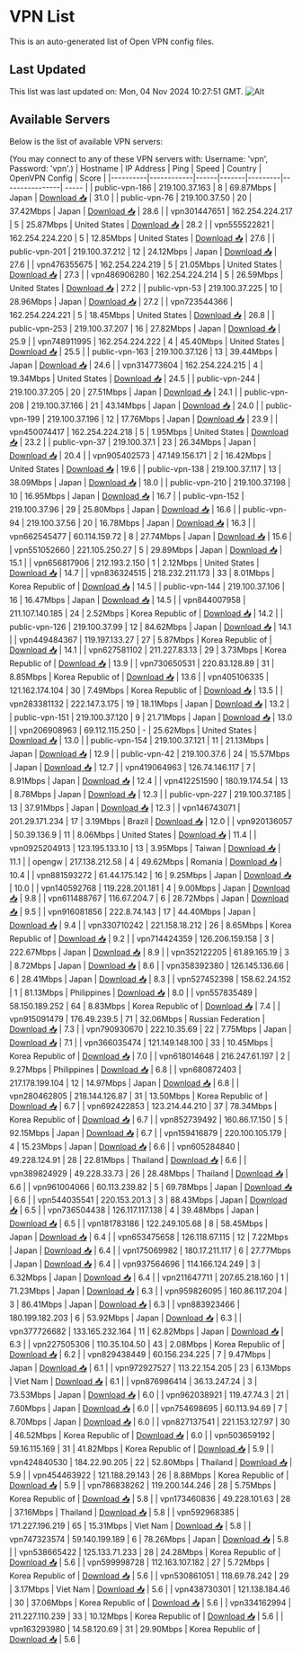 # VPN List

This is an auto-generated list of Open VPN config files.

## Last Updated

This list was last updated on: Mon, 04 Nov 2024 10:27:51 GMT.
![Alt](https://repobeats.axiom.co/api/embed/186b98318ef1479477931607c1ad7d823f12451f.svg "Repobeats analytics image")

## Available Servers

Below is the list of available VPN servers:

(You may connect to any of these VPN servers with: Username: 'vpn', Password: 'vpn'.)
| Hostname | IP Address | Ping | Speed | Country | OpenVPN Config | Score |
|----------|------------|------|-------|---------|----------------| ----- |
| public-vpn-186 | 219.100.37.163 | 8 | 69.87Mbps | Japan | [Download 📥](./configs/server_0_JP.ovpn) | 31.0 |
| public-vpn-76 | 219.100.37.50 | 20 | 37.42Mbps | Japan | [Download 📥](./configs/server_1_JP.ovpn) | 28.6 |
| vpn301447651 | 162.254.224.217 | 5 | 25.87Mbps | United States | [Download 📥](./configs/server_2_US.ovpn) | 28.2 |
| vpn555522821 | 162.254.224.220 | 5 | 12.85Mbps | United States | [Download 📥](./configs/server_3_US.ovpn) | 27.6 |
| public-vpn-201 | 219.100.37.212 | 12 | 24.12Mbps | Japan | [Download 📥](./configs/server_4_JP.ovpn) | 27.6 |
| vpn476355675 | 162.254.224.219 | 5 | 21.05Mbps | United States | [Download 📥](./configs/server_5_US.ovpn) | 27.3 |
| vpn486906280 | 162.254.224.214 | 5 | 26.59Mbps | United States | [Download 📥](./configs/server_6_US.ovpn) | 27.2 |
| public-vpn-53 | 219.100.37.225 | 10 | 28.96Mbps | Japan | [Download 📥](./configs/server_7_JP.ovpn) | 27.2 |
| vpn723544366 | 162.254.224.221 | 5 | 18.45Mbps | United States | [Download 📥](./configs/server_8_US.ovpn) | 26.8 |
| public-vpn-253 | 219.100.37.207 | 16 | 27.82Mbps | Japan | [Download 📥](./configs/server_9_JP.ovpn) | 25.9 |
| vpn748911995 | 162.254.224.222 | 4 | 45.40Mbps | United States | [Download 📥](./configs/server_10_US.ovpn) | 25.5 |
| public-vpn-163 | 219.100.37.126 | 13 | 39.44Mbps | Japan | [Download 📥](./configs/server_11_JP.ovpn) | 24.6 |
| vpn314773604 | 162.254.224.215 | 4 | 19.34Mbps | United States | [Download 📥](./configs/server_12_US.ovpn) | 24.5 |
| public-vpn-244 | 219.100.37.205 | 20 | 27.51Mbps | Japan | [Download 📥](./configs/server_13_JP.ovpn) | 24.1 |
| public-vpn-208 | 219.100.37.166 | 21 | 43.14Mbps | Japan | [Download 📥](./configs/server_14_JP.ovpn) | 24.0 |
| public-vpn-199 | 219.100.37.196 | 12 | 17.76Mbps | Japan | [Download 📥](./configs/server_15_JP.ovpn) | 23.9 |
| vpn450074417 | 162.254.224.218 | 5 | 1.95Mbps | United States | [Download 📥](./configs/server_16_US.ovpn) | 23.2 |
| public-vpn-37 | 219.100.37.1 | 23 | 26.34Mbps | Japan | [Download 📥](./configs/server_17_JP.ovpn) | 20.4 |
| vpn905402573 | 47.149.156.171 | 2 | 16.42Mbps | United States | [Download 📥](./configs/server_18_US.ovpn) | 19.6 |
| public-vpn-138 | 219.100.37.117 | 13 | 38.09Mbps | Japan | [Download 📥](./configs/server_19_JP.ovpn) | 18.0 |
| public-vpn-210 | 219.100.37.198 | 10 | 16.95Mbps | Japan | [Download 📥](./configs/server_20_JP.ovpn) | 16.7 |
| public-vpn-152 | 219.100.37.96 | 29 | 25.80Mbps | Japan | [Download 📥](./configs/server_21_JP.ovpn) | 16.6 |
| public-vpn-94 | 219.100.37.56 | 20 | 16.78Mbps | Japan | [Download 📥](./configs/server_22_JP.ovpn) | 16.3 |
| vpn662545477 | 60.114.159.72 | 8 | 27.74Mbps | Japan | [Download 📥](./configs/server_23_JP.ovpn) | 15.6 |
| vpn551052660 | 221.105.250.27 | 5 | 29.89Mbps | Japan | [Download 📥](./configs/server_24_JP.ovpn) | 15.1 |
| vpn656817906 | 212.193.2.150 | 1 | 2.12Mbps | United States | [Download 📥](./configs/server_25_US.ovpn) | 14.7 |
| vpn836324515 | 218.232.211.173 | 33 | 8.01Mbps | Korea Republic of | [Download 📥](./configs/server_26_KR.ovpn) | 14.5 |
| public-vpn-144 | 219.100.37.106 | 16 | 16.47Mbps | Japan | [Download 📥](./configs/server_27_JP.ovpn) | 14.5 |
| vpn844007958 | 211.107.140.185 | 24 | 2.52Mbps | Korea Republic of | [Download 📥](./configs/server_28_KR.ovpn) | 14.2 |
| public-vpn-126 | 219.100.37.99 | 12 | 84.62Mbps | Japan | [Download 📥](./configs/server_29_JP.ovpn) | 14.1 |
| vpn449484367 | 119.197.133.27 | 27 | 5.87Mbps | Korea Republic of | [Download 📥](./configs/server_30_KR.ovpn) | 14.1 |
| vpn627581102 | 211.227.83.13 | 29 | 3.73Mbps | Korea Republic of | [Download 📥](./configs/server_31_KR.ovpn) | 13.9 |
| vpn730650531 | 220.83.128.89 | 31 | 8.85Mbps | Korea Republic of | [Download 📥](./configs/server_32_KR.ovpn) | 13.6 |
| vpn405106335 | 121.162.174.104 | 30 | 7.49Mbps | Korea Republic of | [Download 📥](./configs/server_33_KR.ovpn) | 13.5 |
| vpn283381132 | 222.147.3.175 | 19 | 18.11Mbps | Japan | [Download 📥](./configs/server_34_JP.ovpn) | 13.2 |
| public-vpn-151 | 219.100.37.120 | 9 | 21.71Mbps | Japan | [Download 📥](./configs/server_35_JP.ovpn) | 13.0 |
| vpn206908963 | 69.112.115.250 | - | 25.62Mbps | United States | [Download 📥](./configs/server_36_US.ovpn) | 13.0 |
| public-vpn-154 | 219.100.37.121 | 11 | 21.13Mbps | Japan | [Download 📥](./configs/server_37_JP.ovpn) | 12.9 |
| public-vpn-42 | 219.100.37.6 | 24 | 15.57Mbps | Japan | [Download 📥](./configs/server_38_JP.ovpn) | 12.7 |
| vpn419064963 | 126.74.146.117 | 7 | 8.91Mbps | Japan | [Download 📥](./configs/server_39_JP.ovpn) | 12.4 |
| vpn412251590 | 180.19.174.54 | 13 | 8.78Mbps | Japan | [Download 📥](./configs/server_40_JP.ovpn) | 12.3 |
| public-vpn-227 | 219.100.37.185 | 13 | 37.91Mbps | Japan | [Download 📥](./configs/server_41_JP.ovpn) | 12.3 |
| vpn146743071 | 201.29.171.234 | 17 | 3.19Mbps | Brazil | [Download 📥](./configs/server_42_BR.ovpn) | 12.0 |
| vpn920136057 | 50.39.136.9 | 11 | 8.06Mbps | United States | [Download 📥](./configs/server_43_US.ovpn) | 11.4 |
| vpn0925204913 | 123.195.133.10 | 13 | 3.95Mbps | Taiwan | [Download 📥](./configs/server_44_TW.ovpn) | 11.1 |
| opengw | 217.138.212.58 | 4 | 49.62Mbps | Romania | [Download 📥](./configs/server_45_RO.ovpn) | 10.4 |
| vpn881593272 | 61.44.175.142 | 16 | 9.25Mbps | Japan | [Download 📥](./configs/server_46_JP.ovpn) | 10.0 |
| vpn140592768 | 119.228.201.181 | 4 | 9.00Mbps | Japan | [Download 📥](./configs/server_47_JP.ovpn) | 9.8 |
| vpn611488767 | 116.67.204.7 | 6 | 28.72Mbps | Japan | [Download 📥](./configs/server_48_JP.ovpn) | 9.5 |
| vpn916081856 | 222.8.74.143 | 17 | 44.40Mbps | Japan | [Download 📥](./configs/server_49_JP.ovpn) | 9.4 |
| vpn330710242 | 221.158.18.212 | 26 | 8.65Mbps | Korea Republic of | [Download 📥](./configs/server_50_KR.ovpn) | 9.2 |
| vpn714424359 | 126.206.159.158 | 3 | 222.67Mbps | Japan | [Download 📥](./configs/server_51_JP.ovpn) | 8.9 |
| vpn352122205 | 61.89.165.19 | 3 | 8.72Mbps | Japan | [Download 📥](./configs/server_52_JP.ovpn) | 8.6 |
| vpn358392380 | 126.145.136.66 | 6 | 28.41Mbps | Japan | [Download 📥](./configs/server_53_JP.ovpn) | 8.3 |
| vpn527452398 | 158.62.24.152 | 1 | 81.13Mbps | Philippines | [Download 📥](./configs/server_54_PH.ovpn) | 8.0 |
| vpn557835489 | 58.150.189.252 | 64 | 8.83Mbps | Korea Republic of | [Download 📥](./configs/server_55_KR.ovpn) | 7.4 |
| vpn915091479 | 176.49.239.5 | 71 | 32.06Mbps | Russian Federation | [Download 📥](./configs/server_56_RU.ovpn) | 7.3 |
| vpn790930670 | 222.10.35.69 | 22 | 7.75Mbps | Japan | [Download 📥](./configs/server_57_JP.ovpn) | 7.1 |
| vpn366035474 | 121.149.148.100 | 33 | 10.45Mbps | Korea Republic of | [Download 📥](./configs/server_58_KR.ovpn) | 7.0 |
| vpn618014648 | 216.247.61.197 | 2 | 9.27Mbps | Philippines | [Download 📥](./configs/server_59_PH.ovpn) | 6.8 |
| vpn680872403 | 217.178.199.104 | 12 | 14.97Mbps | Japan | [Download 📥](./configs/server_60_JP.ovpn) | 6.8 |
| vpn280462805 | 218.144.126.87 | 31 | 13.50Mbps | Korea Republic of | [Download 📥](./configs/server_61_KR.ovpn) | 6.7 |
| vpn692422853 | 123.214.44.210 | 37 | 78.34Mbps | Korea Republic of | [Download 📥](./configs/server_62_KR.ovpn) | 6.7 |
| vpn852739492 | 160.86.17.150 | 5 | 92.15Mbps | Japan | [Download 📥](./configs/server_63_JP.ovpn) | 6.7 |
| vpn159416879 | 220.100.105.179 | 4 | 15.23Mbps | Japan | [Download 📥](./configs/server_64_JP.ovpn) | 6.6 |
| vpn605284840 | 49.228.124.91 | 28 | 22.81Mbps | Thailand | [Download 📥](./configs/server_65_TH.ovpn) | 6.6 |
| vpn389824929 | 49.228.33.73 | 26 | 28.48Mbps | Thailand | [Download 📥](./configs/server_66_TH.ovpn) | 6.6 |
| vpn961004066 | 60.113.239.82 | 5 | 69.78Mbps | Japan | [Download 📥](./configs/server_67_JP.ovpn) | 6.6 |
| vpn544035541 | 220.153.201.3 | 3 | 88.43Mbps | Japan | [Download 📥](./configs/server_68_JP.ovpn) | 6.5 |
| vpn736504438 | 126.117.117.138 | 4 | 39.48Mbps | Japan | [Download 📥](./configs/server_69_JP.ovpn) | 6.5 |
| vpn181783186 | 122.249.105.68 | 8 | 58.45Mbps | Japan | [Download 📥](./configs/server_70_JP.ovpn) | 6.4 |
| vpn653475658 | 126.118.67.115 | 12 | 7.22Mbps | Japan | [Download 📥](./configs/server_71_JP.ovpn) | 6.4 |
| vpn175069982 | 180.17.211.117 | 6 | 27.77Mbps | Japan | [Download 📥](./configs/server_72_JP.ovpn) | 6.4 |
| vpn937564696 | 114.166.124.249 | 3 | 6.32Mbps | Japan | [Download 📥](./configs/server_73_JP.ovpn) | 6.4 |
| vpn211647711 | 207.65.218.160 | 1 | 71.23Mbps | Japan | [Download 📥](./configs/server_74_JP.ovpn) | 6.3 |
| vpn959826095 | 160.86.117.204 | 3 | 86.41Mbps | Japan | [Download 📥](./configs/server_75_JP.ovpn) | 6.3 |
| vpn883923466 | 180.199.182.203 | 6 | 53.92Mbps | Japan | [Download 📥](./configs/server_76_JP.ovpn) | 6.3 |
| vpn377726682 | 133.165.232.164 | 11 | 62.82Mbps | Japan | [Download 📥](./configs/server_77_JP.ovpn) | 6.3 |
| vpn227505306 | 110.35.104.50 | 43 | 2.08Mbps | Korea Republic of | [Download 📥](./configs/server_78_KR.ovpn) | 6.2 |
| vpn829438449 | 60.156.234.225 | 7 | 9.47Mbps | Japan | [Download 📥](./configs/server_79_JP.ovpn) | 6.1 |
| vpn972927527 | 113.22.154.205 | 23 | 6.13Mbps | Viet Nam | [Download 📥](./configs/server_80_VN.ovpn) | 6.1 |
| vpn876986414 | 36.13.247.24 | 3 | 73.53Mbps | Japan | [Download 📥](./configs/server_81_JP.ovpn) | 6.0 |
| vpn962038921 | 119.47.74.3 | 21 | 7.60Mbps | Japan | [Download 📥](./configs/server_82_JP.ovpn) | 6.0 |
| vpn754698695 | 60.113.94.69 | 7 | 8.70Mbps | Japan | [Download 📥](./configs/server_83_JP.ovpn) | 6.0 |
| vpn827137541 | 221.153.127.97 | 30 | 46.52Mbps | Korea Republic of | [Download 📥](./configs/server_84_KR.ovpn) | 6.0 |
| vpn503659192 | 59.16.115.169 | 31 | 41.82Mbps | Korea Republic of | [Download 📥](./configs/server_85_KR.ovpn) | 5.9 |
| vpn424840530 | 184.22.90.205 | 22 | 52.80Mbps | Thailand | [Download 📥](./configs/server_86_TH.ovpn) | 5.9 |
| vpn454463922 | 121.188.29.143 | 26 | 8.88Mbps | Korea Republic of | [Download 📥](./configs/server_87_KR.ovpn) | 5.9 |
| vpn786838262 | 119.200.144.246 | 28 | 5.75Mbps | Korea Republic of | [Download 📥](./configs/server_88_KR.ovpn) | 5.8 |
| vpn173460836 | 49.228.101.63 | 28 | 37.16Mbps | Thailand | [Download 📥](./configs/server_89_TH.ovpn) | 5.8 |
| vpn592968385 | 171.227.196.219 | 65 | 15.31Mbps | Viet Nam | [Download 📥](./configs/server_90_VN.ovpn) | 5.8 |
| vpn747323574 | 59.140.199.189 | 6 | 78.26Mbps | Japan | [Download 📥](./configs/server_91_JP.ovpn) | 5.8 |
| vpn538665422 | 125.133.71.233 | 28 | 24.28Mbps | Korea Republic of | [Download 📥](./configs/server_92_KR.ovpn) | 5.6 |
| vpn599998728 | 112.163.107.182 | 27 | 5.72Mbps | Korea Republic of | [Download 📥](./configs/server_93_KR.ovpn) | 5.6 |
| vpn530861051 | 118.69.78.242 | 29 | 3.17Mbps | Viet Nam | [Download 📥](./configs/server_94_VN.ovpn) | 5.6 |
| vpn438730301 | 121.138.184.46 | 30 | 37.06Mbps | Korea Republic of | [Download 📥](./configs/server_95_KR.ovpn) | 5.6 |
| vpn334162994 | 211.227.110.239 | 33 | 10.12Mbps | Korea Republic of | [Download 📥](./configs/server_96_KR.ovpn) | 5.6 |
| vpn163293980 | 14.58.120.69 | 31 | 29.90Mbps | Korea Republic of | [Download 📥](./configs/server_97_KR.ovpn) | 5.6 |
